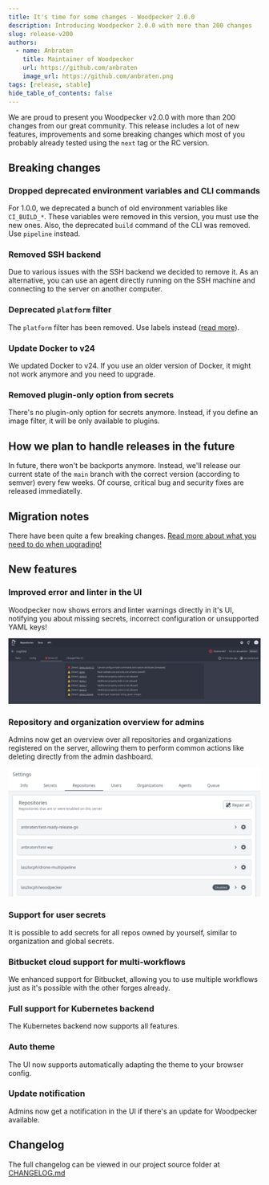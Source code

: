 ```yaml
---
title: It's time for some changes - Woodpecker 2.0.0
description: Introducing Woodpecker 2.0.0 with more than 200 changes
slug: release-v200
authors:
  - name: Anbraten
    title: Maintainer of Woodpecker
    url: https://github.com/anbraten
    image_url: https://github.com/anbraten.png
tags: [release, stable]
hide_table_of_contents: false
---
```


We are proud to present you Woodpecker v2.0.0 with more than 200 changes from our great community. This release includes a lot of new features, improvements and some breaking changes which most of you probably already tested using the `next` tag or the RC version.

<!--truncate-->

## Breaking changes

### Dropped deprecated environment variables and CLI commands

For 1.0.0, we deprecated a bunch of old environment variables like `CI_BUILD_*`. These variables were removed in this version, you must use the new ones.
Also, the deprecated `build` command of the CLI was removed. Use `pipeline` instead.

### Removed SSH backend

Due to various issues with the SSH backend we decided to remove it.
As an alternative, you can use an agent directly running on the SSH machine and connecting to the server on another computer.

### Deprecated `platform` filter

The `platform` filter has been removed. Use labels instead ([read more](./docs/usage/workflow-syntax#filter-by-platform)).

### Update Docker to v24

We updated Docker to v24. If you use an older version of Docker, it might not work anymore and you need to upgrade.

### Removed plugin-only option from secrets

There's no plugin-only option for secrets anymore. Instead, if you define an image filter, it will be only available to plugins.

## How we plan to handle releases in the future

In future, there won't be backports anymore. Instead, we'll release our current state of the `main` branch with the correct version (according to semver) every few weeks.
Of course, critical bug and security fixes are released immediatelly.

## Migration notes

There have been quite a few breaking changes. [Read more about what you need to do when upgrading!](./docs/migrations#200)

## New features

### Improved error and linter in the UI

Woodpecker now shows errors and linter warnings directly in it's UI, notifying you about missing secrets, incorrect configuration or unsupported YAML keys!

![Image of warnings and errors in UI](./linter_warnings_errors.png)

### Repository and organization overview for admins

Admins now get an overview over all repositories and organizations registered on the server, allowing them to perform common actions like deleting directly from the admin dashboard.

![Image of repos overview](./admin_repos.png)

### Support for user secrets

It is possible to add secrets for all repos owned by yourself, similar to organization and global secrets.

### Bitbucket cloud support for multi-workflows

We enhanced support for Bitbucket, allowing you to use multiple workflows just as it's possible with the other forges already.

### Full support for Kubernetes backend

The Kubernetes backend now supports all features.

### Auto theme

The UI now supports automatically adapting the theme to your browser config.

### Update notification

Admins now get a notification in the UI if there's an update for Woodpecker available.

## Changelog

The full changelog can be viewed in our project source folder at [CHANGELOG.md](https://github.com/woodpecker-ci/woodpecker/blob/v2.0.0/CHANGELOG.md)
